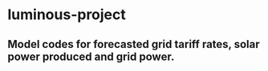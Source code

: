 # luminous-project

## Model codes for forecasted grid tariff rates, solar power produced and grid power.
